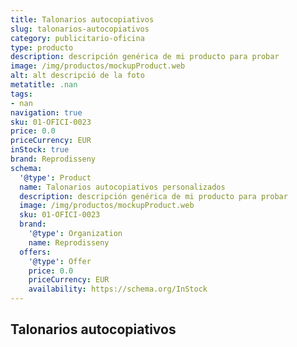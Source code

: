 ```yaml
---
title: Talonarios autocopiativos
slug: talonarios-autocopiativos
category: publicitario-oficina
type: producto
description: descripción genérica de mi producto para probar
image: /img/productos/mockupProduct.web
alt: alt descripció de la foto
metatitle: .nan
tags:
- nan
navigation: true
sku: 01-OFICI-0023
price: 0.0
priceCurrency: EUR
inStock: true
brand: Reprodisseny
schema:
  '@type': Product
  name: Talonarios autocopiativos personalizados
  description: descripción genérica de mi producto para probar
  image: /img/productos/mockupProduct.web
  sku: 01-OFICI-0023
  brand:
    '@type': Organization
    name: Reprodisseny
  offers:
    '@type': Offer
    price: 0.0
    priceCurrency: EUR
    availability: https://schema.org/InStock
---
```


## Talonarios autocopiativos

